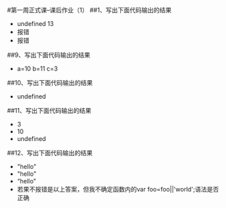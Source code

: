 #第一周正式课–课后作业（1）
##1、写出下面代码输出的结果
- undefined   13
- 报错 
- 报错 

##9、写出下面代码输出的结果
- a=10 b=11 c=3

##10、写出下面代码输出的结果
- undefined

##11、写出下面代码输出的结果
- 3
- 10
- undefined

##12、写出下面代码输出的结果
- "hello"
- "hello"
- “hello"
- 若果不报错是以上答案，但我不确定函数内的var foo=foo||'world';语法是否正确